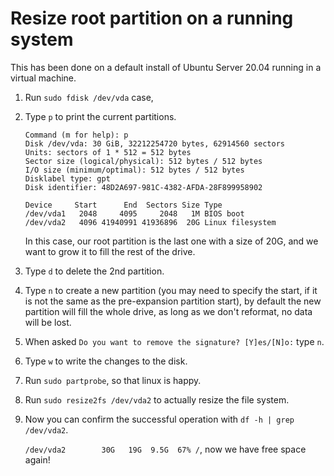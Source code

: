 # Resize root partition on a running system

This has been done on a default install of Ubuntu Server 20.04 running in a virtual machine.

1. Run `sudo fdisk /dev/vda`
case,
2. Type `p` to print the current partitions.

	```
	Command (m for help): p
	Disk /dev/vda: 30 GiB, 32212254720 bytes, 62914560 sectors
	Units: sectors of 1 * 512 = 512 bytes
	Sector size (logical/physical): 512 bytes / 512 bytes
	I/O size (minimum/optimal): 512 bytes / 512 bytes
	Disklabel type: gpt
	Disk identifier: 48D2A697-981C-4382-AFDA-28F899958902

	Device     Start      End  Sectors Size Type
	/dev/vda1   2048     4095     2048   1M BIOS boot
	/dev/vda2   4096 41940991 41936896  20G Linux filesystem
	```
	
	In this case, our root partition is the last one with a size of 20G, and we want to grow it to fill the rest of the drive.
	
3. Type `d` to delete the 2nd partition.

4. Type `n` to create a new partition (you may need to specify the start, if it is not the same as the pre-expansion partition start), by default the new partition will fill the whole drive, as long as we don't reformat, no data will be lost.

5. When asked `Do you want to remove the signature? [Y]es/[N]o:` type `n`.

6. Type `w` to write the changes to the disk.

7. Run `sudo partprobe`, so that linux is happy.

8. Run `sudo resize2fs /dev/vda2` to actually resize the file system.

9. Now you can confirm the successful operation with `df -h | grep /dev/vda2`.

	`/dev/vda2        30G   19G  9.5G  67% /`, now we have free space again!
